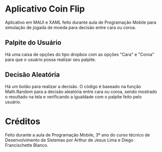 # Aplicativo Coin Flip
  Aplicativo em MAUI e XAML feito durante aula de Programação Mobile para simulação de jogada de moeda para decisão entre cara ou coroa.

## Palpite do Usuário
  Há uma caixa de opções do tipo dropbox com as opções "Cara" e "Coroa" para que o usuário possa realizar seu palpite.

## Decisão Aleatória
  Há um botão para realizar a decisão.
  O código é baseado na função Math.Random para a decisão aleatória entre cara ou coroa, sendo mostrado o resultado na tela e verificando a igualdade com o palpite feito pelo usuário.

# Créditos
  Feito durante a aula de Programação Mobile, 3º ano do curso técnico de Desenvolvimento de Sistemas por Arthur de Jesus Lima e Diego Francischette Blanco.
